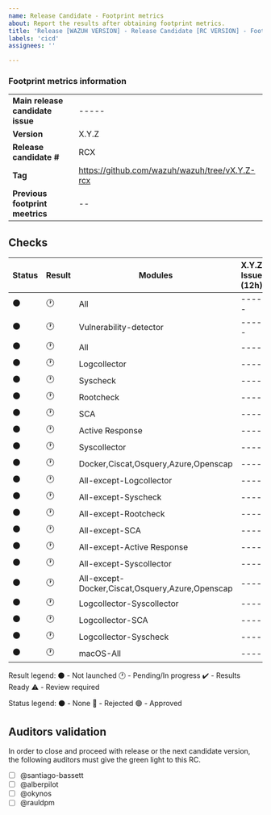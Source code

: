 ```yaml
---
name: Release Candidate - Footprint metrics 
about: Report the results after obtaining footprint metrics.
title: 'Release [WAZUH VERSION] - Release Candidate [RC VERSION] - Footprint metrics'
labels: 'cicd'
assignees: ''

---
```



### Footprint metrics information
|                                  |                                            |
|---------------------------------|--------------------------------------------|
| **Main release candidate issue** |  ----- |
| **Version** | X.Y.Z                                    |
| **Release candidate #** | RCX                                        |
| **Tag** | https://github.com/wazuh/wazuh/tree/vX.Y.Z-rcx                                       |
| **Previous footprint meetrics** | -- |

## Checks
Status | Result | Modules | X.Y.Z Issue (12h) | X.Y.Z Issue (2.5d)  |
|-- | -- | -- | -- | -- | 
| ⚫ | 🕐 | All | ----- | -- |   
| ⚫ | 🕐 | Vulnerability-detector | -----  | -- |  
| ⚫ | 🕐 | All | ----  |  ---- |
| ⚫ | 🕐 | Logcollector |   ----  |  ---- |
| ⚫ | 🕐 | Syscheck |  ----  |  ---- |
| ⚫ | 🕐 | Rootcheck | ----  |  ---- |
| ⚫ | 🕐 | SCA | ----  |  ---- |
| ⚫ | 🕐 | Active Response |  ----  |  ---- |
| ⚫ | 🕐 | Syscollector | ----  |  ---- |
| ⚫ | 🕐 | Docker,Ciscat,Osquery,Azure,Openscap | ---- |  ---- |
| ⚫ | 🕐 | All-except-Logcollector | ---- |  ---- |
| ⚫ | 🕐 | All-except-Syscheck | ---- |  ---- |
| ⚫ | 🕐 | All-except-Rootcheck | ---- |  ---- |
| ⚫ | 🕐 | All-except-SCA | ---- |  ---- |
| ⚫ | 🕐 | All-except-Active Response | ---- |  ---- |
| ⚫ | 🕐 | All-except-Syscollector |  ----  |  ---- |
| ⚫ | 🕐 | All-except-Docker,Ciscat,Osquery,Azure,Openscap | ---- |  ---- |
| ⚫ | 🕐 | Logcollector-Syscollector | ---- |  ---- |
| ⚫ | 🕐 | Logcollector-SCA |  ---- |  ---- |
| ⚫ | 🕐 | Logcollector-Syscheck | ---- |  ---- |
| ⚫ | 🕐 | macOS-All | ---- |  ---- |




Result legend:
⚫ - Not launched
🕐 - Pending/In progress
✔️ - Results Ready
⚠️ - Review required

Status legend:
⚫ - None
🔴 - Rejected
🟢 - Approved

## Auditors validation

In order to close and proceed with release or the next candidate version, the following auditors must give the green light to this RC.

- [ ] @santiago-bassett 
- [ ] @alberpilot 
- [ ] @okynos 
- [ ] @rauldpm 

